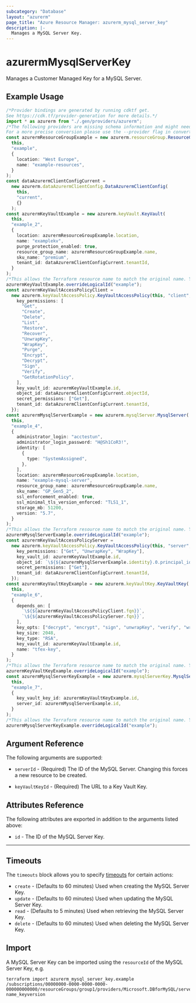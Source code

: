 ```yaml
---
subcategory: "Database"
layout: "azurerm"
page_title: "Azure Resource Manager: azurerm_mysql_server_key"
description: |-
  Manages a MySQL Server Key.
---
```


# azurermMysqlServerKey

Manages a Customer Managed Key for a MySQL Server.

## Example Usage

```typescript
/*Provider bindings are generated by running cdktf get.
See https://cdk.tf/provider-generation for more details.*/
import * as azurerm from "./.gen/providers/azurerm";
/*The following providers are missing schema information and might need manual adjustments to synthesize correctly: azurerm.
For a more precise conversion please use the --provider flag in convert.*/
const azurermResourceGroupExample = new azurerm.resourceGroup.ResourceGroup(
  this,
  "example",
  {
    location: "West Europe",
    name: "example-resources",
  }
);
const dataAzurermClientConfigCurrent =
  new azurerm.dataAzurermClientConfig.DataAzurermClientConfig(
    this,
    "current",
    {}
  );
const azurermKeyVaultExample = new azurerm.keyVault.KeyVault(
  this,
  "example_2",
  {
    location: azurermResourceGroupExample.location,
    name: "examplekv",
    purge_protection_enabled: true,
    resource_group_name: azurermResourceGroupExample.name,
    sku_name: "premium",
    tenant_id: dataAzurermClientConfigCurrent.tenantId,
  }
);
/*This allows the Terraform resource name to match the original name. You can remove the call if you don't need them to match.*/
azurermKeyVaultExample.overrideLogicalId("example");
const azurermKeyVaultAccessPolicyClient =
  new azurerm.keyVaultAccessPolicy.KeyVaultAccessPolicy(this, "client", {
    key_permissions: [
      "Get",
      "Create",
      "Delete",
      "List",
      "Restore",
      "Recover",
      "UnwrapKey",
      "WrapKey",
      "Purge",
      "Encrypt",
      "Decrypt",
      "Sign",
      "Verify",
      "GetRotationPolicy",
    ],
    key_vault_id: azurermKeyVaultExample.id,
    object_id: dataAzurermClientConfigCurrent.objectId,
    secret_permissions: ["Get"],
    tenant_id: dataAzurermClientConfigCurrent.tenantId,
  });
const azurermMysqlServerExample = new azurerm.mysqlServer.MysqlServer(
  this,
  "example_4",
  {
    administrator_login: "acctestun",
    administrator_login_password: "H@Sh1CoR3!",
    identity: [
      {
        type: "SystemAssigned",
      },
    ],
    location: azurermResourceGroupExample.location,
    name: "example-mysql-server",
    resource_group_name: azurermResourceGroupExample.name,
    sku_name: "GP_Gen5_2",
    ssl_enforcement_enabled: true,
    ssl_minimal_tls_version_enforced: "TLS1_1",
    storage_mb: 51200,
    version: "5.7",
  }
);
/*This allows the Terraform resource name to match the original name. You can remove the call if you don't need them to match.*/
azurermMysqlServerExample.overrideLogicalId("example");
const azurermKeyVaultAccessPolicyServer =
  new azurerm.keyVaultAccessPolicy.KeyVaultAccessPolicy(this, "server", {
    key_permissions: ["Get", "UnwrapKey", "WrapKey"],
    key_vault_id: azurermKeyVaultExample.id,
    object_id: `\${${azurermMysqlServerExample.identity}.0.principal_id}`,
    secret_permissions: ["Get"],
    tenant_id: dataAzurermClientConfigCurrent.tenantId,
  });
const azurermKeyVaultKeyExample = new azurerm.keyVaultKey.KeyVaultKey(
  this,
  "example_6",
  {
    depends_on: [
      `\${${azurermKeyVaultAccessPolicyClient.fqn}}`,
      `\${${azurermKeyVaultAccessPolicyServer.fqn}}`,
    ],
    key_opts: ["decrypt", "encrypt", "sign", "unwrapKey", "verify", "wrapKey"],
    key_size: 2048,
    key_type: "RSA",
    key_vault_id: azurermKeyVaultExample.id,
    name: "tfex-key",
  }
);
/*This allows the Terraform resource name to match the original name. You can remove the call if you don't need them to match.*/
azurermKeyVaultKeyExample.overrideLogicalId("example");
const azurermMysqlServerKeyExample = new azurerm.mysqlServerKey.MysqlServerKey(
  this,
  "example_7",
  {
    key_vault_key_id: azurermKeyVaultKeyExample.id,
    server_id: azurermMysqlServerExample.id,
  }
);
/*This allows the Terraform resource name to match the original name. You can remove the call if you don't need them to match.*/
azurermMysqlServerKeyExample.overrideLogicalId("example");

```

## Argument Reference

The following arguments are supported:

*   `serverId` - (Required) The ID of the MySQL Server. Changing this forces a new resource to be created.

*   `keyVaultKeyId` - (Required) The URL to a Key Vault Key.

## Attributes Reference

The following attributes are exported in addition to the arguments listed above:

* `id` - The ID of the MySQL Server Key.

***

## Timeouts

The `timeouts` block allows you to specify [timeouts](https://www.terraform.io/language/resources/syntax#operation-timeouts) for certain actions:

* `create` - (Defaults to 60 minutes) Used when creating the MySQL Server Key.
* `update` - (Defaults to 60 minutes) Used when updating the MySQL Server Key.
* `read` - (Defaults to 5 minutes) Used when retrieving the MySQL Server Key.
* `delete` - (Defaults to 60 minutes) Used when deleting the MySQL Server Key.

## Import

A MySQL Server Key can be imported using the `resourceId` of the MySQL Server Key, e.g.

```console
terraform import azurerm_mysql_server_key.example /subscriptions/00000000-0000-0000-0000-000000000000/resourceGroups/group1/providers/Microsoft.DBforMySQL/servers/server1/keys/keyvaultname_key-name_keyversion
```
